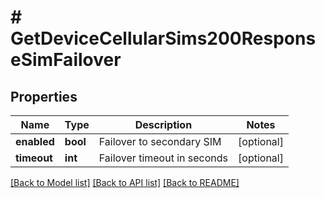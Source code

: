 # # GetDeviceCellularSims200ResponseSimFailover

## Properties

Name | Type | Description | Notes
------------ | ------------- | ------------- | -------------
**enabled** | **bool** | Failover to secondary SIM | [optional]
**timeout** | **int** | Failover timeout in seconds | [optional]

[[Back to Model list]](../../README.md#models) [[Back to API list]](../../README.md#endpoints) [[Back to README]](../../README.md)
